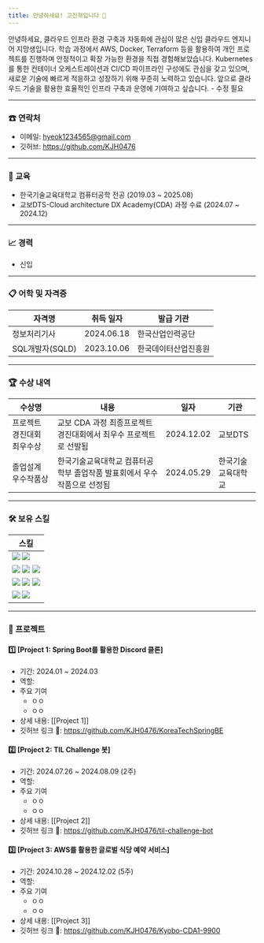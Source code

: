 ```yaml
---
title: 안녕하세요! 고진혁입니다 👋
---
```

안녕하세요, 클라우드 인프라 환경 구축과 자동화에 관심이 많은 신입 클라우드 엔지니어 지망생입니다. 학습 과정에서 AWS, Docker, Terraform 등을 활용하여 개인 프로젝트를 진행하며 안정적이고 확장 가능한 환경을 직접 경험해보았습니다. Kubernetes를 통한 컨테이너 오케스트레이션과 CI/CD 파이프라인 구성에도 관심을 갖고 있으며, 새로운 기술에 빠르게 적응하고 성장하기 위해 꾸준히 노력하고 있습니다. 앞으로 클라우드 기술을 활용한 효율적인 인프라 구축과 운영에 기여하고 싶습니다. - 수정 필요

---
### ☎ 연락처
- 이메일: hyeok1234565@gmail.com
- 깃허브: https://github.com/KJH0476

---
### 🏃 교육
- 한국기술교육대학교 컴퓨터공학 전공 (2019.03 ~ 2025.08)
- 교보DTS-Cloud architecture DX Academy(CDA) 과정 수료 (2024.07 ~ 2024.12)

---
### 📈 경력
- 신입

---
### 📋 어학 및 자격증
| <center>자격명</center> | <center>취득 일자</center> | <center>발급 기관</center> |
| -------------------- | ---------------------- | ---------------------- |
| 정보처리기사               | 2024.06.18             | 한국산업인력공단               |
| SQL개발자(SQLD)         | 2023.10.06             | 한국데이터산업진흥원             |

---
### 🏆 수상 내역
| 수상명            | 내용                                     | 일자         | 기관        |
| -------------- | -------------------------------------- | ---------- | --------- |
| 프로젝트 경진대회 최우수상 | 교보 CDA 과정 최종프로젝트 경진대회에서 최우수 프로젝트로 선발됨  | 2024.12.02 | 교보DTS     |
| 졸업설계 우수작품상     | 한국기술교육대학교 컴퓨터공학부 졸업작품 발표회에서 우수작품으로 선정됨 | 2024.05.29 | 한국기술교육대학교 |

---
### 🛠 보유 스킬
| 스킬                                                                                                                                                                                                                                                                                                              |
| --------------------------------------------------------------------------------------------------------------------------------------------------------------------------------------------------------------------------------------------------------------------------------------------------------------- |
| <img src="https://img.shields.io/badge/Java-953734?style=flat&logo=java&logoColor=white"> <img src="https://img.shields.io/badge/Python-3776AB?style=flat&logo=Python&logoColor=white">                                                                                                                         |
| <img src="https://img.shields.io/badge/Spring%20Boot-6DB33F?style=flat&logo=Spring%20Boot&logoColor=white"> <img src="https://img.shields.io/badge/PostgreSQL-336791?style=flat&logo=PostgreSQL&logoColor=white"> <img src="https://img.shields.io/badge/MySQL-4479A1?style=flat&logo=MySQL&logoColor=white">   |
| <img src="https://img.shields.io/badge/Amazon Web Services-232F3E?style=flat&logo=amazonwebservices&logoColor=white"> <img src="https://img.shields.io/badge/Docker-2496ED?style=flat&logo=docker&logoColor=white"> <img src="https://img.shields.io/badge/Linux-FCC624?style=flat&logo=Linux&logoColor=black"> |
| <img src="https://img.shields.io/badge/Jira-0052CC?style=flat&logo=jira&logoColor=white"> <img src="https://img.shields.io/badge/Slack-4A154B?style=flat&logo=slack&logoColor=white">                                                                                                                           |

---
### 🎯 프로젝트
#### 1️⃣ [Project 1: Spring Boot를 활용한 Discord 클론]
- 기간: 2024.01 ~ 2024.03
- 역할: 
- 주요 기여
	- ㅇㅇ
	- ㅇㅇ
- 상세 내용: [[Project 1]]
- 깃허브 링크 🔗: https://github.com/KJH0476/KoreaTechSpringBE
#### 2️⃣ [Project 2: TIL Challenge 봇]
- 기간: 2024.07.26 ~ 2024.08.09 (2주)
- 역할: 
- 주요 기여
	- ㅇㅇ
	- ㅇㅇ
- 상세 내용: [[Project 2]]
- 깃허브 링크 🔗: https://github.com/KJH0476/til-challenge-bot
#### 3️⃣ [Project 3: AWS를 활용한 글로벌 식당 예약 서비스]
- 기간: 2024.10.28 ~ 2024.12.02 (5주)
- 역할: 
- 주요 기여
	- ㅇㅇ
	- ㅇㅇ
- 상세 내용: [[Project 3]]
- 깃허브 링크 🔗: https://github.com/KJH0476/Kyobo-CDA1-9900

